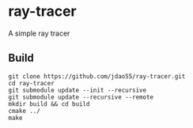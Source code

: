 # ray-tracer
A simple ray tracer

## Build
```
git clone https://github.com/jdao55/ray-tracer.git
cd ray-tracer
git submodule update --init --recursive
git submodule update --recursive --remote
mkdir build && cd build
cmake ../
make
```
